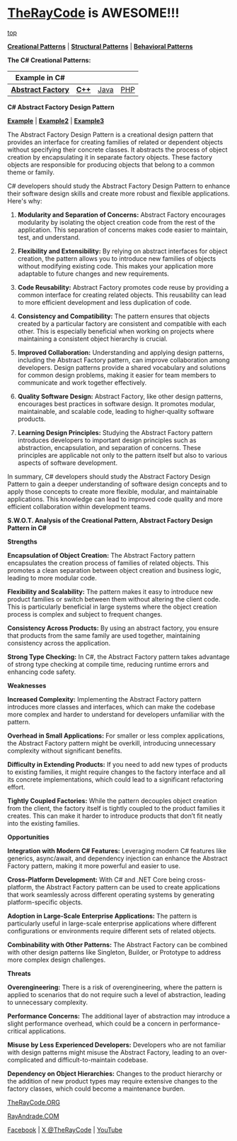 # [TheRayCode](../../../README.md) is AWESOME!!!

[top](../README.md)

**[Creational Patterns](../README.md)** | **[Structural Patterns](../../Structural/README.md)** | **[Behavioral Patterns](../../Behavioral/README.md)**

**The C# Creational Patterns:**

|Example in C#|   |   |   |
|---|---|---|---|
| [**Abstract Factory**](README.md) | [**C++**](../../../CPP/Creational/AbstractFactory/README.md) | [Java](../../../Java/Creational/AbstractFactory/README.md) | [PHP](../../../PHP/Creational/AbstractFactory/README.md) |

**C# Abstract Factory Design Pattern**

[**Example**](Example/README.md) | [**Example2**](Example2/README.md) | [**Example3**](Example3/README.md)

The Abstract Factory Design Pattern is a creational design pattern that provides an interface for creating families of related or dependent objects without specifying their concrete classes. It abstracts the process of object creation by encapsulating it in separate factory objects. These factory objects are responsible for producing objects that belong to a common theme or family.

C# developers should study the Abstract Factory Design Pattern to enhance their software design skills and create more robust and flexible applications. Here's why:

1. **Modularity and Separation of Concerns:** Abstract Factory encourages modularity by isolating the object creation code from the rest of the application. This separation of concerns makes code easier to maintain, test, and understand.

2. **Flexibility and Extensibility:** By relying on abstract interfaces for object creation, the pattern allows you to introduce new families of objects without modifying existing code. This makes your application more adaptable to future changes and new requirements.

3. **Code Reusability:** Abstract Factory promotes code reuse by providing a common interface for creating related objects. This reusability can lead to more efficient development and less duplication of code.

4. **Consistency and Compatibility:** The pattern ensures that objects created by a particular factory are consistent and compatible with each other. This is especially beneficial when working on projects where maintaining a consistent object hierarchy is crucial.

5. **Improved Collaboration:** Understanding and applying design patterns, including the Abstract Factory pattern, can improve collaboration among developers. Design patterns provide a shared vocabulary and solutions for common design problems, making it easier for team members to communicate and work together effectively.

6. **Quality Software Design:** Abstract Factory, like other design patterns, encourages best practices in software design. It promotes modular, maintainable, and scalable code, leading to higher-quality software products.

7. **Learning Design Principles:** Studying the Abstract Factory pattern introduces developers to important design principles such as abstraction, encapsulation, and separation of concerns. These principles are applicable not only to the pattern itself but also to various aspects of software development.

In summary, C# developers should study the Abstract Factory Design Pattern to gain a deeper understanding of software design concepts and to apply those concepts to create more flexible, modular, and maintainable applications. This knowledge can lead to improved code quality and more efficient collaboration within development teams.

**S.W.O.T. Analysis of the Creational Pattern, Abstract Factory Design Pattern in C#**

**Strengths**

**Encapsulation of Object Creation:** The Abstract Factory pattern encapsulates the creation process of families of related objects. This promotes a clean separation between object creation and business logic, leading to more modular code.

**Flexibility and Scalability:** The pattern makes it easy to introduce new product families or switch between them without altering the client code. This is particularly beneficial in large systems where the object creation process is complex and subject to frequent changes.

**Consistency Across Products:** By using an abstract factory, you ensure that products from the same family are used together, maintaining consistency across the application.

**Strong Type Checking:** In C#, the Abstract Factory pattern takes advantage of strong type checking at compile time, reducing runtime errors and enhancing code safety.

**Weaknesses**

**Increased Complexity:** Implementing the Abstract Factory pattern introduces more classes and interfaces, which can make the codebase more complex and harder to understand for developers unfamiliar with the pattern.

**Overhead in Small Applications:** For smaller or less complex applications, the Abstract Factory pattern might be overkill, introducing unnecessary complexity without significant benefits.

**Difficulty in Extending Products:** If you need to add new types of products to existing families, it might require changes to the factory interface and all its concrete implementations, which could lead to a significant refactoring effort.

**Tightly Coupled Factories:** While the pattern decouples object creation from the client, the factory itself is tightly coupled to the product families it creates. This can make it harder to introduce products that don’t fit neatly into the existing families.

**Opportunities**

**Integration with Modern C# Features:** Leveraging modern C# features like generics, async/await, and dependency injection can enhance the Abstract Factory pattern, making it more powerful and easier to use.

**Cross-Platform Development:** With C# and .NET Core being cross-platform, the Abstract Factory pattern can be used to create applications that work seamlessly across different operating systems by generating platform-specific objects.

**Adoption in Large-Scale Enterprise Applications:** The pattern is particularly useful in large-scale enterprise applications where different configurations or environments require different sets of related objects.

**Combinability with Other Patterns:** The Abstract Factory can be combined with other design patterns like Singleton, Builder, or Prototype to address more complex design challenges.

**Threats**

**Overengineering:** There is a risk of overengineering, where the pattern is applied to scenarios that do not require such a level of abstraction, leading to unnecessary complexity.

**Performance Concerns:** The additional layer of abstraction may introduce a slight performance overhead, which could be a concern in performance-critical applications.

**Misuse by Less Experienced Developers:** Developers who are not familiar with design patterns might misuse the Abstract Factory, leading to an over-complicated and difficult-to-maintain codebase.

**Dependency on Object Hierarchies:** Changes to the product hierarchy or the addition of new product types may require extensive changes to the factory classes, which could become a maintenance burden.

[TheRayCode.ORG](https://www.TheRayCode.org)

[RayAndrade.COM](https://www.RayAndrade.com)

[Facebook](https://www.facebook.com/TheRayCode/) | [X @TheRayCode](https://www.x.com/TheRayCode/) | [YouTube](https://www.youtube.com/TheRayCode/)

